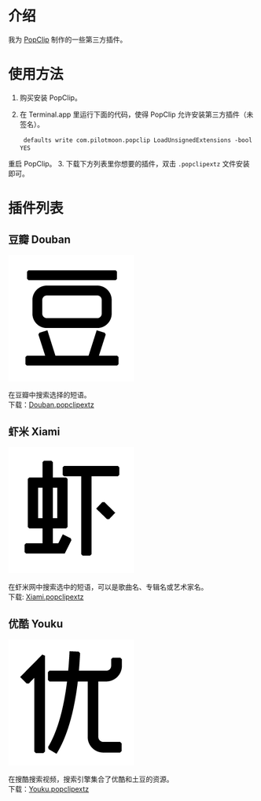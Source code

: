 # 介绍
我为 [PopClip](http://pilotmoon.com/popclip/) 制作的一些第三方插件。  

# 使用方法  
1. 购买安装 PopClip。
2. 在 Terminal.app 里运行下面的代码，使得 PopClip 允许安装第三方插件（未签名）。 
 
	    defaults write com.pilotmoon.popclip LoadUnsignedExtensions -bool YES  
  重启 PopClip。
3. 下载下方列表里你想要的插件，双击 `.popclipextz` 文件安装即可。  

# 插件列表  
## 豆瓣 Douban  
  
![Douban](https://github.com/geekdada/PopClip-Extensions/blob/master/Douban.popclipext/Doubanicon.png?raw=true)  

在豆瓣中搜索选择的短语。  
下载：[Douban.popclipextz](https://github.com/geekdada/PopClip-Extensions/blob/master/Downloads/Douban.popclipextz?raw=true)  

## 虾米 Xiami  

![Xiami](https://github.com/geekdada/PopClip-Extensions/blob/master/Xiami.popclipext/Xiamiicon.png?raw=true)  

在虾米网中搜索选中的短语，可以是歌曲名、专辑名或艺术家名。  
下载: [Xiami.popclipextz](https://github.com/geekdada/PopClip-Extensions/blob/master/Downloads/Xiami.popclipextz?raw=true)  
  
## 优酷 Youku  

![Youku](https://github.com/geekdada/PopClip-Extensions/blob/master/Youku.popclipext/Youkuicon.png?raw=true)   

在搜酷搜索视频，搜索引擎集合了优酷和土豆的资源。  
下载：[Youku.popclipextz](https://github.com/geekdada/PopClip-Extensions/blob/master/Downloads/Youku.popclipextz?raw=true)